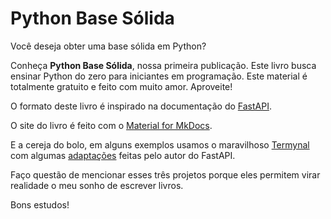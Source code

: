 # Python Base Sólida

Você deseja obter uma base sólida em Python?

Conheça **Python Base Sólida**, nossa primeira publicação. Este livro busca ensinar Python do zero para iniciantes em programação. Este material é totalmente gratuito e feito com muito amor. Aproveite!

O formato deste livro é inspirado na documentação do [FastAPI](https://fastapi.tiangolo.com/).

O site do livro é feito com o [Material for MkDocs](https://squidfunk.github.io/mkdocs-material/).

E a cereja do bolo, em alguns exemplos usamos o maravilhoso [Termynal](https://github.com/ines/termynal) com algumas [adaptações](https://github.com/tiangolo/fastapi/tree/master/docs/en/docs/js) feitas pelo autor do FastAPI.

Faço questão de mencionar esses três projetos porque eles permitem virar realidade o meu sonho de escrever livros.

Bons estudos!
